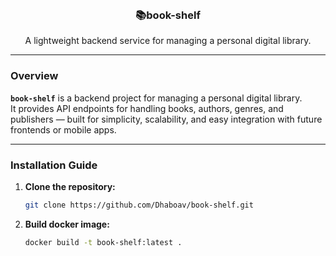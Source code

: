 <br />
<div align="center">
<h3 align="center">📚book-shelf</h3>

  <p align="center">
    A lightweight backend service for managing a personal digital library.
  </p>
</div>

---

### Overview

**`book-shelf`** is a backend project for managing a personal digital library.  
It provides API endpoints for handling books, authors, genres, and publishers — built for simplicity, scalability, and easy integration with future frontends or mobile apps.

---

### Installation Guide

1. **Clone the repository:**

    ```bash
    git clone https://github.com/Dhaboav/book-shelf.git
    ```

2. **Build docker image:**

    ```bash
    docker build -t book-shelf:latest .
    ```